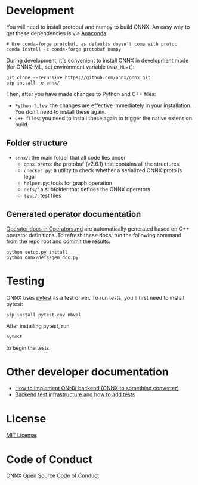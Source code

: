 # Development

You will need to install protobuf and numpy to build ONNX. An easy
way to get these dependencies is via [Anaconda](https://www.anaconda.com/download/):

```
# Use conda-forge protobuf, as defaults doesn't come with protoc
conda install -c conda-forge protobuf numpy
```

During development, it's convenient to install ONNX in development mode (for ONNX-ML, set environment variable `ONNX_ML=1`):

```
git clone --recursive https://github.com/onnx/onnx.git
pip install -e onnx/
```
Then, after you have made changes to Python and C++ files:

- `Python files`: the changes are effective immediately in your installation. You don't need to install these again.
- `C++ files`: you need to install these again to trigger the native extension build.

## Folder structure

- `onnx/`: the main folder that all code lies under
  - `onnx.proto`: the protobuf (v2.6.1) that contains all the structures
  - `checker.py`: a utility to check whether a serialized ONNX proto is legal
  - `helper.py`: tools for graph operation
  - `defs/`: a subfolder that defines the ONNX operators
  - `test/`: test files

## Generated operator documentation

[Operator docs in Operators.md](Operators.md) are automatically generated based on C++ operator definitions. To refresh these docs, run the following command from the repo root and commit the results:

```
python setup.py install
python onnx/defs/gen_doc.py
```

# Testing

ONNX uses [pytest](https://docs.pytest.org) as a test driver. To run tests, you'll first need to install pytest:

```
pip install pytest-cov nbval
```

After installing pytest, run

```
pytest
```

to begin the tests.

# Other developer documentation

* [How to implement ONNX backend (ONNX to something converter)](ImplementingAnOnnxBackend.md)
* [Backend test infrastructure and how to add tests](OnnxBackendTest.md)

# License

[MIT License](LICENSE)

# Code of Conduct

[ONNX Open Source Code of Conduct](http://onnx.ai/codeofconduct.html)
